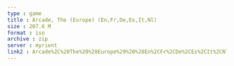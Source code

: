 ```yaml
---
type : game
title : Arcade, The (Europe) (En,Fr,De,Es,It,Nl)
size : 207.6 M
format : iso
archive : zip
server : myrient
link2 : Arcade%2C%20The%20%28Europe%29%20%28En%2CFr%2CDe%2CEs%2CIt%2CNl%29
---
```

